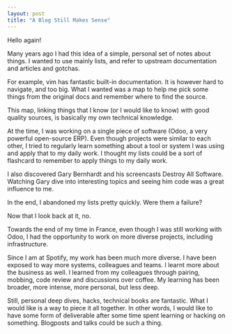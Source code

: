 ```yaml
---
layout: post
title: "A Blog Still Makes Sense"
---
```

Hello again!

Many years ago I had this idea of a simple, personal set of notes about things. I wanted to use mainly lists, and refer to upstream documentation and articles and gotchas.

For example, vim has fantastic built-in documentation. It is however hard to navigate, and too big. What I wanted was a map to help me pick some things from the original docs and remember where to find the source.

This map, linking things that I know (or I would like to know) with good quality sources, is basically my own technical knowledge.

At the time, I was working on a single piece of software (Odoo, a very powerful open-source ERP). Even though projects were similar to each other, I tried to regularly learn something about a tool or system I was using and apply that to my daily work. I thought my lists could be a sort of flashcard to remember to apply things to my daily work.

I also discovered Gary Bernhardt and his screencasts Destroy All Software. Watching Gary dive into interesting topics and seeing him code was a great influence to me.

In the end, I abandoned my lists pretty quickly. Were them a failure?

Now that I look back at it, no. 

Towards the end of my time in France, even though I was still working with Odoo, I had the opportunity to work on more diverse projects, including infrastructure.

Since I am at Spotify, my work has been much more diverse. I have been exposed to way more systems, colleagues and teams. I learnt more about the business as well. I learned from my colleagues through pairing, mobbing, code review and discussions over coffee. My learning has been broader, more intense, more personal, but less deep.

Still, personal deep dives, hacks, technical books are fantastic. What I would like is a way to piece it all together. In other words, I would like to have some form of deliverable after some time spent learning or hacking on something. Blogposts and talks could be such a thing.
